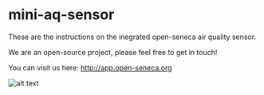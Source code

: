 # mini-aq-sensor

These are the instructions on the inegrated open-seneca air quality sensor.

We are an open-source project, please feel free to get in touch!

You can visit us here: http://app.open-seneca.org

![alt text](https://raw.githubusercontent.com/sh969/integrated-aq-sensor/master/sensor.jpg)

    
